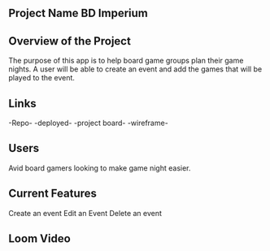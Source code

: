 ## Project Name BD Imperium

## Overview of the Project
The purpose of this app is to help board game groups plan their game nights. A user will be able to create an event and add the games that will be played to the event.

## Links 

-Repo-
-deployed-
-project board-
-wireframe-

## Users
Avid board gamers looking to make game night easier.

## Current Features
Create an event
Edit an Event 
Delete an event


## Loom Video


















